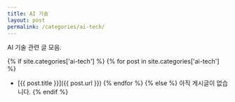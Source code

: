 ```yaml
---
title: AI 기술
layout: post
permalink: /categories/ai-tech/
---
```


AI 기술 관련 글 모음.

{% if site.categories['ai-tech'] %}
{% for post in site.categories['ai-tech'] %}
- [{{ post.title }}]({{ post.url }})
{% endfor %}
{% else %}
아직 게시글이 없습니다.
{% endif %}
